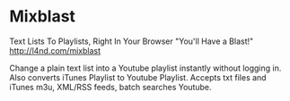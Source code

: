 Mixblast 
========
Text Lists To Playlists, Right In Your Browser "You'll Have a Blast!"
http://l4nd.com/mixblast

Change a plain text list into a Youtube playlist instantly without logging in. Also converts iTunes Playlist to Youtube Playlist. Accepts txt files and iTunes m3u, XML/RSS feeds, batch searches Youtube.
